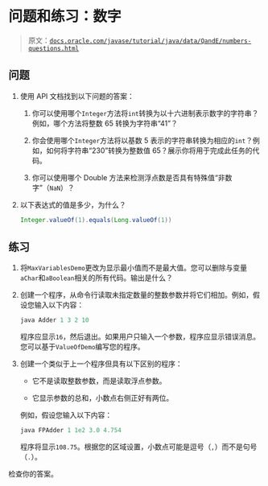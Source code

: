 # 问题和练习：数字

> 原文：[`docs.oracle.com/javase/tutorial/java/data/QandE/numbers-questions.html`](https://docs.oracle.com/javase/tutorial/java/data/QandE/numbers-questions.html)

## 问题

1.  使用 API 文档找到以下问题的答案：

    1.  你可以使用哪个`Integer`方法将`int`转换为以十六进制表示数字的字符串？例如，哪个方法将整数 65 转换为字符串“41”？

    1.  你会使用哪个`Integer`方法将以基数 5 表示的字符串转换为相应的`int`？例如，如何将字符串“230”转换为整数值 65？展示你将用于完成此任务的代码。

    1.  你可以使用哪个 Double 方法来检测浮点数是否具有特殊值“非数字”（`NaN`）？

1.  以下表达式的值是多少，为什么？

    ```java
    Integer.valueOf(1).equals(Long.valueOf(1))

    ```

## 练习

1.  将`MaxVariablesDemo`更改为显示最小值而不是最大值。您可以删除与变量`aChar`和`aBoolean`相关的所有代码。输出是什么？

1.  创建一个程序，从命令行读取未指定数量的整数参数并将它们相加。例如，假设您输入以下内容：

    ```java
    java Adder 1 3 2 10

    ```

    程序应显示`16`，然后退出。如果用户只输入一个参数，程序应显示错误消息。您可以基于`ValueOfDemo`编写您的程序。

1.  创建一个类似于上一个程序但具有以下区别的程序：

    +   它不是读取整数参数，而是读取浮点参数。

    +   它显示参数的总和，小数点右侧正好有两位。

    例如，假设您输入以下内容：

    ```java
    java FPAdder 1 1e2 3.0 4.754

    ```

    程序将显示`108.75`。根据您的区域设置，小数点可能是逗号（`,`）而不是句号（`.`）。

检查你的答案。
